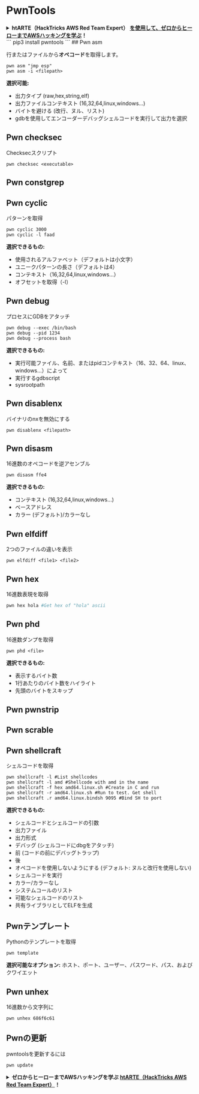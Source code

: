 # PwnTools

<details>

<summary><strong>htARTE（HackTricks AWS Red Team Expert）</strong> <a href="https://training.hacktricks.xyz/courses/arte"><strong>を使用して、ゼロからヒーローまでAWSハッキングを学ぶ</strong></a><strong>！</strong></summary>

HackTricks をサポートする他の方法:

* **HackTricks で企業を宣伝したい** または **HackTricks をPDFでダウンロードしたい** 場合は、[**SUBSCRIPTION PLANS**](https://github.com/sponsors/carlospolop) をチェックしてください！
* [**公式PEASS＆HackTricksスワッグ**](https://peass.creator-spring.com)を入手する
* [**The PEASS Family**](https://opensea.io/collection/the-peass-family)、当社の独占的な [**NFTs**](https://opensea.io/collection/the-peass-family) コレクションを発見する
* **💬 [**Discord グループ**](https://discord.gg/hRep4RUj7f) に参加するか、[**telegram グループ**](https://t.me/peass) に参加するか、**Twitter** 🐦 [**@hacktricks\_live**](https://twitter.com/hacktricks\_live) をフォローする
* **ハッキングトリックを共有するために、** [**HackTricks**](https://github.com/carlospolop/hacktricks) と [**HackTricks Cloud**](https://github.com/carlospolop/hacktricks-cloud) の github リポジトリに PR を提出する

</details>
```
pip3 install pwntools
```
## Pwn asm

行またはファイルから**オペコード**を取得します。
```
pwn asm "jmp esp"
pwn asm -i <filepath>
```
**選択可能:**

* 出力タイプ (raw,hex,string,elf)
* 出力ファイルコンテキスト (16,32,64,linux,windows...)
* バイトを避ける (改行、ヌル、リスト)
* gdbを使用してエンコーダーデバッグシェルコードを実行して出力を選択

## **Pwn checksec**

Checksecスクリプト
```
pwn checksec <executable>
```
## Pwn constgrep

## Pwn cyclic

パターンを取得
```
pwn cyclic 3000
pwn cyclic -l faad
```
**選択できるもの:**

* 使用されるアルファベット（デフォルトは小文字）
* ユニークパターンの長さ（デフォルトは4）
* コンテキスト（16,32,64,linux,windows...）
* オフセットを取得（-l）

## Pwn debug

プロセスにGDBをアタッチ
```
pwn debug --exec /bin/bash
pwn debug --pid 1234
pwn debug --process bash
```
**選択できるもの:**

* 実行可能ファイル、名前、またはpidコンテキスト（16、32、64、linux、windows...）によって
* 実行するgdbscript
* sysrootpath

## Pwn disablenx

バイナリのnxを無効にする
```
pwn disablenx <filepath>
```
## Pwn disasm

16進数のオペコードを逆アセンブル
```
pwn disasm ffe4
```
**選択できるもの:**

* コンテキスト (16,32,64,linux,windows...)
* ベースアドレス
* カラー (デフォルト)/カラーなし

## Pwn elfdiff

2つのファイルの違いを表示
```
pwn elfdiff <file1> <file2>
```
## Pwn hex

16進数表現を取得
```bash
pwn hex hola #Get hex of "hola" ascii
```
## Pwn phd

16進数ダンプを取得
```
pwn phd <file>
```
**選択できるもの:**

* 表示するバイト数
* 1行あたりのバイト数をハイライト
* 先頭のバイトをスキップ

## Pwn pwnstrip

## Pwn scrable

## Pwn shellcraft

シェルコードを取得
```
pwn shellcraft -l #List shellcodes
pwn shellcraft -l amd #Shellcode with amd in the name
pwn shellcraft -f hex amd64.linux.sh #Create in C and run
pwn shellcraft -r amd64.linux.sh #Run to test. Get shell
pwn shellcraft .r amd64.linux.bindsh 9095 #Bind SH to port
```
**選択できるもの:**

* シェルコードとシェルコードの引数
* 出力ファイル
* 出力形式
* デバッグ (シェルコードにdbgをアタッチ)
* 前 (コードの前にデバッグトラップ)
* 後
* オペコードを使用しないようにする (デフォルト: ヌルと改行を使用しない)
* シェルコードを実行
* カラー/カラーなし
* システムコールのリスト
* 可能なシェルコードのリスト
* 共有ライブラリとしてELFを生成

## Pwnテンプレート

Pythonのテンプレートを取得
```
pwn template
```
**選択可能なオプション:** ホスト、ポート、ユーザー、パスワード、パス、およびクワイエット

## Pwn unhex

16進数から文字列に
```
pwn unhex 686f6c61
```
## Pwnの更新

pwntoolsを更新するには
```
pwn update
```
<details>

<summary><strong>ゼロからヒーローまでAWSハッキングを学ぶ</strong> <a href="https://training.hacktricks.xyz/courses/arte"><strong>htARTE（HackTricks AWS Red Team Expert）</strong></a><strong>！</strong></summary>

HackTricksをサポートする他の方法:

* **HackTricksで企業を宣伝したい**または**HackTricksをPDFでダウンロードしたい**場合は、[**SUBSCRIPTION PLANS**](https://github.com/sponsors/carlospolop)をチェックしてください！
* [**公式PEASS＆HackTricksスワッグ**](https://peass.creator-spring.com)を入手する
* [**The PEASS Family**](https://opensea.io/collection/the-peass-family)を発見し、独占的な[**NFTs**](https://opensea.io/collection/the-peass-family)コレクションを見つける
* **💬 [**Discordグループ**](https://discord.gg/hRep4RUj7f)に参加するか、[**telegramグループ**](https://t.me/peass)に参加するか、**Twitter** 🐦 [**@hacktricks\_live**](https://twitter.com/hacktricks\_live)**をフォローする。**
* **ハッキングトリックを共有するために、PRを** [**HackTricks**](https://github.com/carlospolop/hacktricks) **および** [**HackTricks Cloud**](https://github.com/carlospolop/hacktricks-cloud) **githubリポジトリに提出してください。**

</details>
